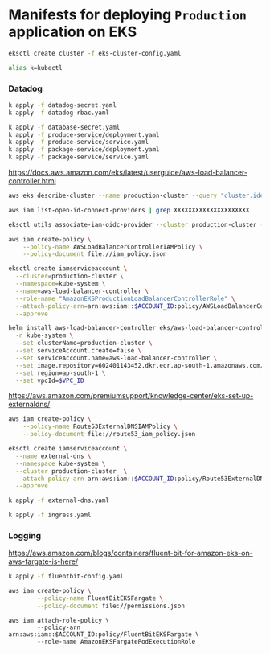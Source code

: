 # Manifests for deploying `Production` application on EKS

```bash
eksctl create cluster -f eks-cluster-config.yaml
```

```bash
alias k=kubectl
```

### Datadog

```bash
k apply -f datadog-secret.yaml
k apply -f datadog-rbac.yaml
```

```bash
k apply -f database-secret.yaml
k apply -f produce-service/deployment.yaml
k apply -f produce-service/service.yaml
k apply -f package-service/deployment.yaml
k apply -f package-service/service.yaml
```

https://docs.aws.amazon.com/eks/latest/userguide/aws-load-balancer-controller.html

```bash
aws eks describe-cluster --name production-cluster --query "cluster.identity.oidc.issuer" --output text
```

```bash
aws iam list-open-id-connect-providers | grep XXXXXXXXXXXXXXXXXXXXX
```

```bash
eksctl utils associate-iam-oidc-provider --cluster production-cluster --approve
```


```bash
aws iam create-policy \
    --policy-name AWSLoadBalancerControllerIAMPolicy \
    --policy-document file://iam_policy.json
```

```bash
eksctl create iamserviceaccount \
  --cluster=production-cluster \
  --namespace=kube-system \
  --name=aws-load-balancer-controller \
  --role-name "AmazonEKSProductionLoadBalancerControllerRole" \
  --attach-policy-arn=arn:aws:iam::$ACCOUNT_ID:policy/AWSLoadBalancerControllerIAMPolicy \
  --approve
```

```bash
helm install aws-load-balancer-controller eks/aws-load-balancer-controller \
  -n kube-system \
  --set clusterName=production-cluster \
  --set serviceAccount.create=false \
  --set serviceAccount.name=aws-load-balancer-controller \
  --set image.repository=602401143452.dkr.ecr.ap-south-1.amazonaws.com/amazon/aws-load-balancer-controller \
  --set region=ap-south-1 \
  --set vpcId=$VPC_ID
```

https://aws.amazon.com/premiumsupport/knowledge-center/eks-set-up-externaldns/

```bash
aws iam create-policy \
    --policy-name Route53ExternalDNSIAMPolicy \
    --policy-document file://route53_iam_policy.json
```

```bash
eksctl create iamserviceaccount \
  --name external-dns \
  --namespace kube-system \
  --cluster production-cluster  \
  --attach-policy-arn arn:aws:iam::$ACCOUNT_ID:policy/Route53ExternalDNSIAMPolicy \
  --approve
```

```bash
k apply -f external-dns.yaml
``` 

```bash
k apply -f ingress.yaml
```

### Logging

https://aws.amazon.com/blogs/containers/fluent-bit-for-amazon-eks-on-aws-fargate-is-here/

```bash
k apply -f fluentbit-config.yaml
```

```bash
aws iam create-policy \
        --policy-name FluentBitEKSFargate \
        --policy-document file://permissions.json 
```

```
aws iam attach-role-policy \
        --policy-arn arn:aws:iam::$ACCOUNT_ID:policy/FluentBitEKSFargate \
        --role-name AmazonEKSFargatePodExecutionRole
```